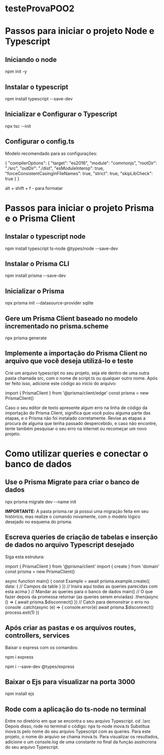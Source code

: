 # testeProvaPOO2

# Passos para iniciar o projeto Node e Typescript

 ## Iniciando o node
 npm init -y
 ## Instalar o typescript
 npm install typescript --save-dev
 ## Inicializar e Configurar o Typescript
 npx tsc --init
## Configurar o config.ts
 Modelo recomendado para as configurações:
 
 {
   "compilerOptions": {
    "target": "es2016",
    "module": "commonjs",
    "rootDir": "./src",
    "outDir": "./dist",
    "esModuleInterop": true,
    "forceConsistentCasingInFileNames": true,
    "strict": true,
    "skipLibCheck": true
  }
}

alt + shift + f - para formatar 
# Passos para iniciar o projeto Prisma e o Prisma Client

  ## Instalar o typescript node
  npm install typescript ts-node @types/node --save-dev
  ## Instalar o Prisma CLI
  npm install prisma --save-dev
  ## Inicializar o Prisma
  npx prisma init --datasource-provider sqlite

## Gere um Prisma Client baseado no modelo incrementado no prisma.scheme
npx prisma generate
## Implemente a importação do Prisma Client no arquivo que você deseja utilizá-lo e teste
Crie um arquivo typescript no seu projeto, seja ele dentro de uma outra pasta chamada src, com o nome de script.ts ou qualquer outro nome. Após ter feito isso,
adicione este código ao início do arquivo:

import { PrismaClient } from '@prisma/client/edge'
const prisma = new PrismaClient()

Caso o seu editor de texto apresente algum erro na linha de código da importação do Prisma Client, significa que você pulou alguma parte das etapas, e o Prisma não foi instalado corretamente. Revise as etapas a procura de alguma que tenha passado despercebido, e caso não encontre, tente também pesquisar o seu erro na internet ou recomeçar um novo projeto.

# Como utilizar queries e conectar o banco de dados

## Use o Prisma Migrate para criar o banco de dados
npx prisma migrate dev --name init

**IMPORTANTE:** A pasta prisma.rar já possui uma migração feita em seu histórico, mas realize o comando novamente, com o modelo lógico desejado no esquema do prisma.

## Escreva queries de criação de tabelas e inserção de dados no arquivo Typescript desejado
Siga esta estrutura:

import { PrismaClient } from '@prisma/client'
import { create } from 'domain'
const prisma = new PrismaClient()

async function main() {
    const Example = await prisma.example.create({
      data: { // Campos da table }
    })
    // Insira aqui todas as queries parecidas com esta acima
}
// Mandar as queries para o banco de dados
main()
    // O que fazer depois da promessa retornar (as queries serem enviadas)
    .then(async () => {
    await prisma.$disconnect()
    })
    // Catch para demonstrar o erro no console
    .catch(async (e) => {
    console.error(e)
    await prisma.$disconnect()
    process.exit(1)
})

## Após criar as pastas e os arquivos routes, controllers, services
Baixar o express com os comandos:

npm i express

npm i --save-dev @types/express

## Baixar o Ejs para visualizar na porta 3000

npm install ejs

## Rode com a aplicação do ts-node no terminal
Entre no diretório em que se encontra o seu arquivo Typescript.
cd .\src\
Depois disso, rode no terminal o código:
npx ts-node inova.ts
Substitua inova.ts pelo nome do seu arquivo Typescript com as queries. Para este projeto, o nome do arquivo se chama inova.ts.
Para visualizar os resultados, adicione o um console.log de uma constante no final da função assíncrona do seu arquivo Typescript.
